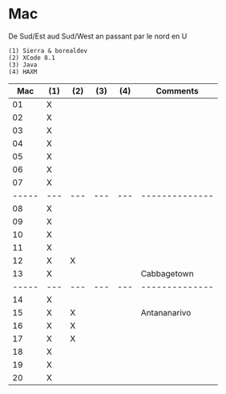 # Mac

De Sud/Est aud Sud/West an passant par le nord en U

```
(1) Sierra & borealdev
(2) XCode 8.1
(3) Java
(4) HAXM
```

| Mac |(1)|(2)|(3)|(4)|  Comments    |
|-----|---|---|---|---|--------------|  
|  01 | X |   |   |   |              |    
|  02 | X |   |   |   |              |    
|  03 | X |   |   |   |              |    
|  04 | X |   |   |   |              |    
|  05 | X |   |   |   |              |    
|  06 | X |   |   |   |              |    
|  07 | X |   |   |   |              |    
|-----|---|---|---|---|--------------|    
|  08 | X |   |   |   |              |    
|  09 | X |   |   |   |              |    
|  10 | X |   |   |   |              |    
|  11 | X |   |   |   |              |    
|  12 | X | X |   |   |              |    
|  13 | X |   |   |   | Cabbagetown  |    
|-----|---|---|---|---|--------------|    
|  14 | X |   |   |   |              |    
|  15 | X | X |   |   | Antananarivo |    
|  16 | X | X |   |   |              |    
|  17 | X | X |   |   |              |    
|  18 | X |   |   |   |              |    
|  19 | X |   |   |   |              |    
|  20 | X |   |   |   |              |    



